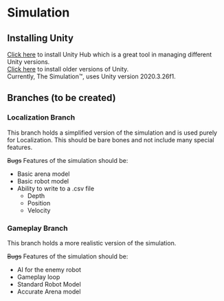 # Simulation

## Installing Unity
[Click here](https://public-cdn.cloud.unity3d.com/hub/prod/UnityHubSetup.exe) to install Unity Hub which is a great tool in managing different Unity versions.  
[Click here](https://unity3d.com/get-unity/download/archive) to install older versions of Unity.  
Currently, The Simulation&trade;, uses Unity version 2020.3.26f1.

## Branches (to be created)

### Localization Branch
This branch holds a simplified version of the simulation and is used purely for Localization.
This should be bare bones and not include many special features.

~~Bugs~~ Features of the simulation should be:
- Basic arena model
- Basic robot model
- Ability to write to a .csv file
  - Depth
  - Position
  - Velocity

### Gameplay Branch
This branch holds a more realistic version of the simulation.

~~Bugs~~ Features of the simulation should be:
- AI for the enemy robot
- Gameplay loop
- Standard Robot Model
- Accurate Arena model
